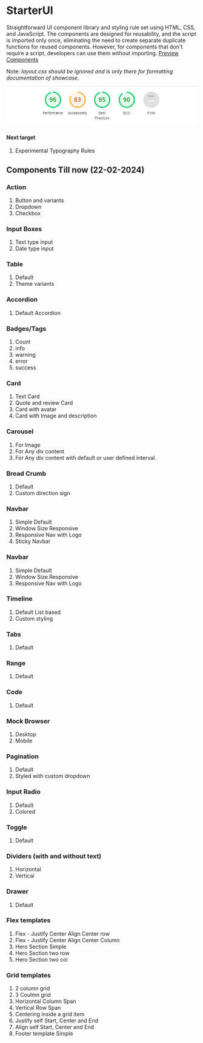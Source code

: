 # StarterUI
Straightforward UI component library and styling rule set using HTML, CSS, and JavaScript. The components are designed for reusability, and the script is imported only once, eliminating the need to create separate duplicate functions for reused components. However, for components that don't require a script, developers can use them without importing.
[Preview Components](https://sharishth.github.io/startercss/) 

Note: _layout.css should be ignored and is only there for formatting documentation of showcase._

![Chrome Lighthouse score](lighthousescore.png)

#### Next target 
  1. Experimental Typography Rules

## Components Till now (22-02-2024)
### Action
  1. Button and variants
  2. Dropdown
  3. Checkbox
### Input Boxes
  1. Text type input
  2. Date type input

### Table
  1. Default
  2. Theme variants

### Accordion
  1. Default Accordion

### Badges/Tags
  1. Count
  2. info
  3. warning
  4. error
  5. success

### Card
  1. Text Card
  2. Quote and review Card
  3. Card with avatar
  4. Card with Image and description

### Carousel
  1. For Image
  2. For Any div content
  3. For Any div content with default or user defined interval.

### Bread Crumb
  1. Default
  2. Custom direction sign

### Navbar
  1. Simple Default
  2. Window Size Responsive
  3. Responsive Nav with Logo
  4. Sticky Navbar

### Navbar
  1. Simple Default
  2. Window Size Responsive
  3. Responsive Nav with Logo

### Timeline
  1. Default List based
  2. Custom styling

### Tabs
  1. Default

### Range
  1. Default

### Code
  1. Default

### Mock Browser
  1. Desktop
  2. Mobile

### Pagination
  1. Default
  2. Styled with custom dropdown

### Input Radio
  1. Default
  2. Colored

### Toggle
  1. Default

### Dividers (with and without text)
  1. Horizontal
  2. Vertical

### Drawer
  1. Default

### Flex templates
  1. Flex - Justify Center Align Center row
  2. Flex - Justify Center Align Center Column
  3. Hero Section Simple
  4. Hero Section two row
  5. Hero Section two col

### Grid templates
  1. 2 column grid
  2. 3 Coulmn grid
  3. Horizontal Column Span
  4. Vertical Row Span
  5. Centering inside a grid item
  6. Justify self Start, Center and End
  7. Align self Start, Center and End
  8. Footer template Simple

